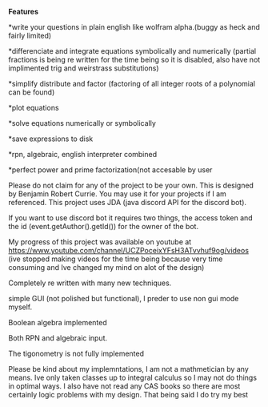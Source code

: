 **Features**

*write your questions in plain english like wolfram alpha.(buggy as heck and fairly limited)

*differenciate and integrate equations symbolically and numerically (partial fractions is being re written for the time being so it is disabled, also have not implimented trig and weirstrass substitutions)

*simplify distribute and factor (factoring of all integer roots of a polynomial can be found)

*plot equations

*solve equations numerically or symbolically

*save expressions to disk

*rpn, algebraic, english interpreter combined

*perfect power and prime factorization(not accesable by user


Please do not claim for any of the project to be your own. This is designed by Benjamin Robert Currie.
You may use it for your projects if I am referenced. This project uses JDA (java discord API for the discord bot).

If you want to use discord bot it requires two things, the access token and the id (event.getAuthor().getId()) for the owner of the bot.

My progress of this project was available on youtube at https://www.youtube.com/channel/UCZPoceixYFsH3ATvvhuf9og/videos
(ive stopped making videos for the time being because very time consuming and Ive changed my mind on alot of the design)

Completely re written with many new techniques.

simple GUI (not polished but functional), I preder to use non gui mode myself.

Boolean algebra implemented

Both RPN and algebraic input.

The tigonometry is not fully implemented 



Please be kind about my implemntations, I am not a mathmetician by any means. Ive only taken classes up to integral calculus so I may not do things in optimal ways. I also have not read any CAS books so there are most certainly logic problems with my design. That being said I do try my best
